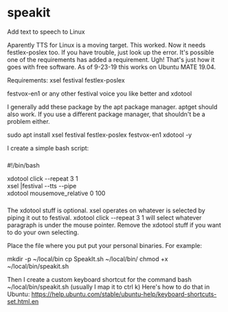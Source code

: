 # speakit
Add text to speech to Linux

Aparently TTS for Linux is a moving target.  This worked.  Now it needs festlex-poslex too.  If you have trouble, just look up the error.  It's possible one of the requirements has added a requirement.  Ugh!  That's just how it goes with free software.  As of 9-23-19 this works on Ubuntu MATE 19.04.  

Requirements:
xsel
festival
festlex-poslex

festvox-en1 or any other festival voice you like better
and xdotool 

I generally add these package by the apt package manager.  aptget should also work.  If you use a different package manager, that shouldn't be a problem either.

sudo apt install xsel festival festlex-poslex festvox-en1 xdotool -y

I create a simple bash script:  

###
#!/bin/bash

xdotool click --repeat 3 1  
xsel |festival --tts --pipe  
xdotool mousemove_relative 0 100
###

The xdotool stuff is optional.  xsel operates on whatever is selected by piping it out to festival.  xdotool click --repeat 3 1 will select whatever paragraph is under the mouse pointer. Remove the xdotool stuff if you want to do your own selecting.  

Place the file where you put put your personal binaries.  For example:

mkdir -p ~/local/bin
cp SpeakIt.sh ~/local/bin/
chmod +x ~/local/bin/speakit.sh

Then I create a custom keyboard shortcut for the command bash ~/local/bin/speakit.sh (usually I map it to ctrl k)  Here's how to do that in Ubuntu:  https://help.ubuntu.com/stable/ubuntu-help/keyboard-shortcuts-set.html.en      


